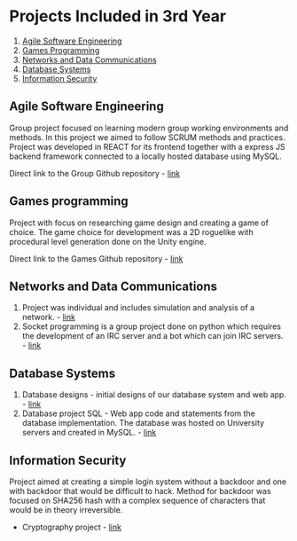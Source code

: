 # Projects Included in 3rd Year
<!-- TOC -->
1. [Agile Software Engineering](#agile-software-engineering)
2. [Games Programming](#games-programming)
3. [Networks and Data Communications](#networks-and-data-communications)
4. [Database Systems](#database-systems)
5. [Information Security](#information-security)
<!-- /TOC -->

## Agile Software Engineering
Group project focused on learning modern group working environments and methods. In this project we aimed to follow SCRUM methods and practices.
Project was developed in REACT for its frontend together with a express JS backend framework connected to a locally hosted database using MySQL.

Direct link to the Group Github repository - [link](https://github.com/Group-7-AC31007/Group7-AC31007/tree/Development)

## Games programming
Project with focus on researching game design and creating a game of choice. The game choice for development was a 2D roguelike with procedural level generation done on the Unity engine.

Direct link to the Games Github repository - [link](https://github.com/TruthgamiPC/Games-Programming)

## Networks and Data Communications
1. Project was individual and includes simulation and analysis of a network. - [link](https://github.com/TruthgamiPC/University-Work/tree/main/Year%203/Networks%20and%20Data%20Communicaitons/coursework%201)
2. Socket programming is a group project done on python which requires the development of an IRC server and a bot which can join IRC servers. - [link](https://github.com/TruthgamiPC/University-Work/tree/main/Year%203/Networks%20and%20Data%20Communicaitons/Server%20%26%20Bot)
<!-- Open Book Assessment - [link]() -->





## Database Systems
1. Database designs - initial designs of our database system and web app. - [link](https://github.com/TruthgamiPC/University-Work/tree/main/Year%203/Database%20Systems/Design)
2. Database project SQL - Web app code and statements from the database implementation. The database was hosted on University servers and created in MySQL. - [link](https://github.com/TruthgamiPC/University-Work/tree/main/Year%203/Database%20Systems/Database%20project)

## Information Security
Project aimed at creating a simple login system without a backdoor and one with backdoor that would be difficult to hack. Method for backdoor was focused on SHA256 hash with a complex sequence of characters that would be in theory irreversible.
- Cryptography project - [link](https://github.com/TruthgamiPC/University-Work/tree/main/Year%203/Infomation%20Security)
